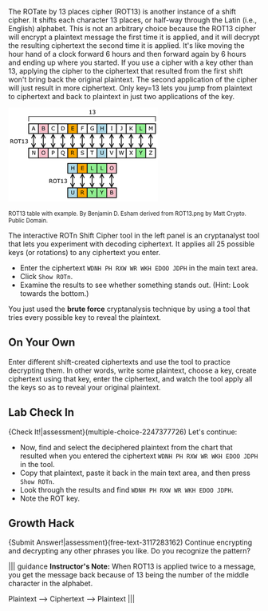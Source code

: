 The ROTate by 13 places cipher (ROT13) is another instance of a shift cipher. It shifts each character 13 places, or half-way through the Latin (i.e., English) alphabet. This is not an arbitrary choice because the ROT13 cipher will encrypt a plaintext message the first time it is applied, and it will decrypt the resulting ciphertext the second time it is applied. It's like moving the hour hand of a clock forward 6 hours and then forward again by 6 hours and ending up where you started. If you use a cipher with a key other than 13, applying the cipher to the ciphertext that resulted from the first shift won't bring back the original plaintext. The second application of the cipher will just result in more ciphertext. Only key=13 lets you jump from plaintext to ciphertext and back to plaintext in just two applications of the key. 

  <img src=".guides/img/ROT13.png" alt="“ROT13 table with example” By Benjamin D. Esham derived from “ROT13.png” by Matt Crypto. 
 Public Domain.">
  <figcaption style="font-size: 0.8em; text-align: left;">ROT13 table with example. By Benjamin D. Esham derived from ROT13.png by Matt Crypto. 
  <br>
 Public Domain. </figcaption>
</figure>



The interactive ROTn Shift Cipher tool in the left panel is an cryptanalyst tool that lets you experiment with decoding ciphertext. It applies all 25 possible keys (or rotations) to any ciphertext you enter.

- Enter the ciphertext `WDNH PH RXW WR WKH EDOO JDPH` in the main text area.
 - Click `Show ROTn`.
 - Examine the results to see whether something stands out. (Hint: Look towards the bottom.)

You just used the **brute force** cryptanalysis technique by using a tool that tries every possible key to reveal the plaintext.

## On Your Own
Enter different shift-created ciphertexts and use the tool to practice decrypting them. In other words, write some plaintext, choose a key, create ciphertext using that key, enter the ciphertext, and watch the tool apply all the keys so as to reveal your original plaintext. 

## Lab Check In

{Check It!|assessment}(multiple-choice-2247377726)
Let's continue:

 - Now, find and select the deciphered plaintext from the chart that resulted when you entered the ciphertext `WDNH PH RXW WR WKH EDOO JDPH` in the tool. 
 - Copy that plaintext, paste it back in the main text area, and then press `Show ROTn`.  
 - Look through the results and find `WDNH PH RXW WR WKH EDOO JDPH`.  
 - Note the ROT key.

## Growth Hack
{Submit Answer!|assessment}(free-text-3117283162)
Continue encrypting and decrypting any other phrases you like. Do you recognize the pattern?

||| guidance
**Instructor's Note:** When ROT13 is applied twice to a message, you get the message back because of 13 being the number of the middle character in the alphabet. 

Plaintext   -->  Ciphertext  --> Plaintext
|||
